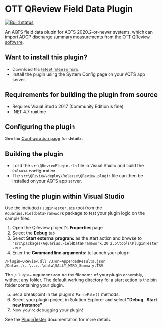 # OTT QReview Field Data Plugin

[![Build status](https://ci.appveyor.com/api/projects/status/c6o6vyilyc0oi5cc/branch/master?svg=true)](https://ci.appveyor.com/project/SystemsAdministrator/ott-qreview-field-data-plugin/branch/master)

An AQTS field data plugin for AQTS 2020.2-or-newer systems, which can import ADCP discharge summary measurements from the [OTT QReview software](https://www.ott.com/products/water-flow-3/ott-mf-pro-water-flow-meter-968/).

## Want to install this plugin?

- Download the [latest release here](https://github.com/AquaticInformatics/ott-qreview-field-data-plugin/releases/latest).
- Install the plugin using the System Config page on your AQTS app server.

## Requirements for building the plugin from source

- Requires Visual Studio 2017 (Community Edition is fine)
- .NET 4.7 runtime

## Configuring the plugin

See the [Configuration page](src/QReview/Readme.md) for details.

## Building the plugin

- Load the `src\QReviewPlugin.sln` file in Visual Studio and build the `Release` configuration.
- The `src\QReview\deploy\Release\QReview.plugin` file can then be installed on your AQTS app server.

## Testing the plugin within Visual Studio

Use the included `PluginTester.exe` tool from the `Aquarius.FieldDataFramework` package to test your plugin logic on the sample files.

1. Open the QReview project's **Properties** page
2. Select the **Debug** tab
3. Select **Start external program:** as the start action and browse to `"src\packages\Aquarius.FieldDataFramework.20.2.5\tools\PluginTester.exe`
4. Enter the **Command line arguments:** to launch your plugin

```
/Plugin=QReview.dll /Json=AppendedResults.json /Data=..\..\..\..\data\SALLY_WARD_Summary.TSV
```

The `/Plugin=` argument can be the filename of your plugin assembly, without any folder. The default working directory for a start action is the bin folder containing your plugin.

5. Set a breakpoint in the plugin's `ParseFile()` methods.
6. Select your plugin project in Solution Explorer and select **"Debug | Start new instance"**
7. Now you're debugging your plugin!

See the [PluginTester](https://github.com/AquaticInformatics/aquarius-field-data-framework/tree/master/src/PluginTester) documentation for more details.

